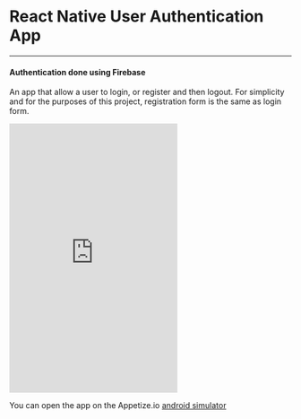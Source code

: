 # React Native User Authentication App
---
#### Authentication done using Firebase

An app that allow a user to login, or register and then logout. For simplicity and for the purposes of this project, registration form is the same as login form.

<iframe height=480 frameborder=0 scrolling='no' src='https://appetize.io/embed/vpb6xmbrv7mnvtz6fx2ymfrd54?device=nexus5&scale=60&orientation=portrait&osVersion=7.0'>
</iframe>

You can open the app on the Appetize.io [android simulator](https://appetize.io/embed/vpb6xmbrv7mnvtz6fx2ymfrd54?device=nexus5&scale=75&orientation=portrait&osVersion=7.0)



